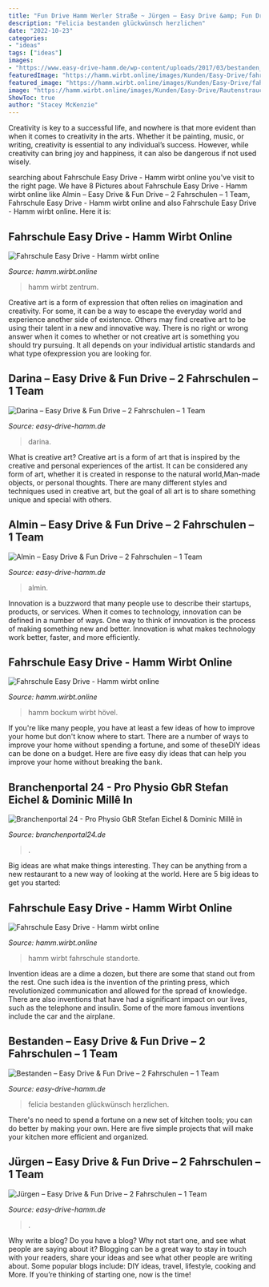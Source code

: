 ```yaml
---
title: "Fun Drive Hamm Werler Straße ~ Jürgen – Easy Drive &amp; Fun Drive – 2 Fahrschulen – 1 Team"
description: "Felicia bestanden glückwünsch herzlichen"
date: "2022-10-23"
categories:
- "ideas"
tags: ["ideas"]
images:
- "https://www.easy-drive-hamm.de/wp-content/uploads/2017/03/bestanden_14_20170208120414_1.jpg"
featuredImage: "https://hamm.wirbt.online/images/Kunden/Easy-Drive/fahrschule-hamm-mitte-sueden-easy-drive-768x513.jpg"
featured_image: "https://hamm.wirbt.online/images/Kunden/Easy-Drive/fahrschule-hamm-mitte-sueden-easy-drive-768x513.jpg"
image: "https://hamm.wirbt.online/images/Kunden/Easy-Drive/Rautenstrauchstr. 55, Bockum-Hoevel.jpg"
ShowToc: true
author: "Stacey McKenzie"
---
```



Creativity is key to a successful life, and nowhere is that more evident than when it comes to creativity in the arts. Whether it be painting, music, or writing, creativity is essential to any individual’s success. However, while creativity can bring joy and happiness, it can also be dangerous if not used wisely.

	

		
searching about Fahrschule Easy Drive - Hamm wirbt online you've visit to the right page. We have 8 Pictures about Fahrschule Easy Drive - Hamm wirbt online like Almin – Easy Drive &amp; Fun Drive – 2 Fahrschulen – 1 Team, Fahrschule Easy Drive - Hamm wirbt online and also Fahrschule Easy Drive - Hamm wirbt online. Here it is:
		
    
## Fahrschule Easy Drive - Hamm Wirbt Online

<img loading=lazy src="https://hamm.wirbt.online/images/Kunden/Easy-Drive/fahrschule-hamm-mitte-sueden-easy-drive-768x513.jpg" onerror="this.onerror=null;this.src='https://tse2.mm.bing.net/th?id=OIP.VtI1P6YXXKTd8tZVWK9cRQHaE8&amp;pid=15.1';" alt="Fahrschule Easy Drive - Hamm wirbt online">

_Source: hamm.wirbt.online_

>hamm wirbt zentrum. 

	

Creative art is a form of expression that often relies on imagination and creativity. For some, it can be a way to escape the everyday world and experience another side of existence. Others may find creative art to be using their talent in a new and innovative way. There is no right or wrong answer when it comes to whether or not creative art is something you should try pursuing. It all depends on your individual artistic standards and what type ofexpression you are looking for.

    
## Darina – Easy Drive &amp; Fun Drive – 2 Fahrschulen – 1 Team

<img loading=lazy src="https://www.easy-drive-hamm.de/wp-content/uploads/2017/03/bestanden_14_20170208120414_1.jpg" onerror="this.onerror=null;this.src='https://tse2.mm.bing.net/th?id=OIP.oy9-FegmxvOxe3V4lw7hogHaNK&amp;pid=15.1';" alt="Darina – Easy Drive &amp; Fun Drive – 2 Fahrschulen – 1 Team">

_Source: easy-drive-hamm.de_

>darina. 

	

What is creative art?
Creative art is a form of art that is inspired by the creative and personal experiences of the artist. It can be considered any form of art, whether it is created in response to the natural world,Man-made objects, or personal thoughts. There are many different styles and techniques used in creative art, but the goal of all art is to share something unique and special with others.

    
## Almin – Easy Drive &amp; Fun Drive – 2 Fahrschulen – 1 Team

<img loading=lazy src="https://www.easy-drive-hamm.de/wp-content/uploads/2017/05/Spahic-Almin-576x1024.jpeg" onerror="this.onerror=null;this.src='https://tse4.mm.bing.net/th?id=OIP.aiY6UMXbTBl9AwnZbKmocgHaNK&amp;pid=15.1';" alt="Almin – Easy Drive &amp; Fun Drive – 2 Fahrschulen – 1 Team">

_Source: easy-drive-hamm.de_

>almin. 

	

Innovation is a buzzword that many people use to describe their startups, products, or services. When it comes to technology, innovation can be defined in a number of ways. One way to think of innovation is the process of making something new and better. Innovation is what makes technology work better, faster, and more efficiently.

    
## Fahrschule Easy Drive - Hamm Wirbt Online

<img loading=lazy src="https://hamm.wirbt.online/images/Kunden/Easy-Drive/Rautenstrauchstr. 55, Bockum-Hoevel.jpg" onerror="this.onerror=null;this.src='https://tse4.mm.bing.net/th?id=OIP.scmNtGLE6noziZOvYB0OFgHaE8&amp;pid=15.1';" alt="Fahrschule Easy Drive - Hamm wirbt online">

_Source: hamm.wirbt.online_

>hamm bockum wirbt hövel. 

	

If you're like many people, you have at least a few ideas of how to improve your home but don't know where to start. There are a number of ways to improve your home without spending a fortune, and some of theseDIY ideas can be done on a budget. Here are five easy diy ideas that can help you improve your home without breaking the bank.

    
## Branchenportal 24 - Pro Physio GbR Stefan Eichel &amp; Dominic Millê In

<img loading=lazy src="https://www.branchenportal24.de/images/links/link243886.png" onerror="this.onerror=null;this.src='https://tse1.mm.bing.net/th?id=OIP.9ewR2B6GiEc_L0eleWLubAAAAA&amp;pid=15.1';" alt="Branchenportal 24 - Pro Physio GbR Stefan Eichel &amp; Dominic Millê in">

_Source: branchenportal24.de_

>. 

	

Big ideas are what make things interesting. They can be anything from a new restaurant to a new way of looking at the world. Here are 5 big ideas to get you started: 

    
## Fahrschule Easy Drive - Hamm Wirbt Online

<img loading=lazy src="https://hamm.wirbt.online/images/Kunden/Easy-Drive/fahrschule-hamm-westen-herringen-easy-drive-768x513.jpg" onerror="this.onerror=null;this.src='https://tse1.mm.bing.net/th?id=OIP.JO6SZZKNmCROsWKJEAtI1gHaE8&amp;pid=15.1';" alt="Fahrschule Easy Drive - Hamm wirbt online">

_Source: hamm.wirbt.online_

>hamm wirbt fahrschule standorte. 

	

Invention ideas are a dime a dozen, but there are some that stand out from the rest. One such idea is the invention of the printing press, which revolutionized communication and allowed for the spread of knowledge. There are also inventions that have had a significant impact on our lives, such as the telephone and insulin. Some of the more famous inventions include the car and the airplane.

    
## Bestanden – Easy Drive &amp; Fun Drive – 2 Fahrschulen – 1 Team

<img loading=lazy src="https://www.easy-drive-hamm.de/wp-content/uploads/2017/05/felicia-533x300.jpg" onerror="this.onerror=null;this.src='https://tse4.mm.bing.net/th?id=OIP.ZC_hgJmoldrLI2Oxz7YeLgFNC7&amp;pid=15.1';" alt="Bestanden – Easy Drive &amp; Fun Drive – 2 Fahrschulen – 1 Team">

_Source: easy-drive-hamm.de_

>felicia bestanden glückwünsch herzlichen. 

	

There's no need to spend a fortune on a new set of kitchen tools; you can do better by making your own. Here are five simple projects that will make your kitchen more efficient and organized.

    
## Jürgen – Easy Drive &amp; Fun Drive – 2 Fahrschulen – 1 Team

<img loading=lazy src="https://www.easy-drive-hamm.de/wp-content/uploads/2017/03/juergen_14_20170227153402_1.jpg" onerror="this.onerror=null;this.src='https://tse3.mm.bing.net/th?id=OIP.5GfjcGXUC9a2-0gJWu3rAgHaNK&amp;pid=15.1';" alt="Jürgen – Easy Drive &amp; Fun Drive – 2 Fahrschulen – 1 Team">

_Source: easy-drive-hamm.de_

>. 

	

Why write a blog?
Do you have a blog? Why not start one, and see what people are saying about it? Blogging can be a great way to stay in touch with your readers, share your ideas and see what other people are writing about. Some popular blogs include: DIY ideas, travel, lifestyle, cooking and More. If you’re thinking of starting one, now is the time!

